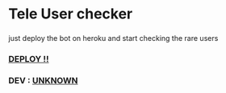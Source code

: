 # Tele User checker
###
just deploy the bot on heroku and start checking the rare users 

### [DEPLOY !!](https://dashboard.heroku.com/new?template=https://github.com/iqthon551/louiahmed) ###

### DEV : [UNKNOWN](https://t.me/K_8_U) ###
